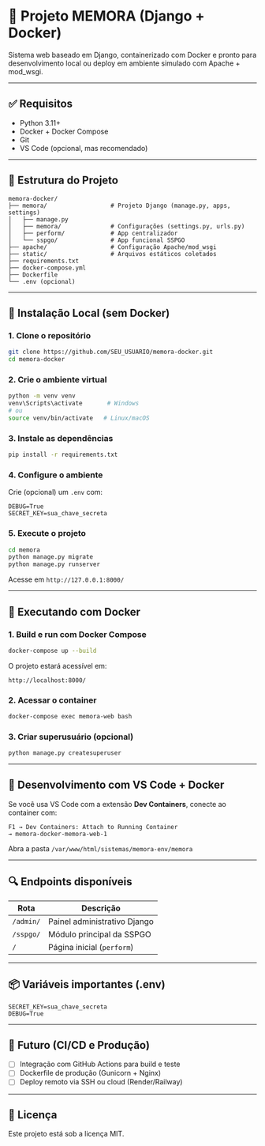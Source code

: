 # 🚀 Projeto MEMORA (Django + Docker)

Sistema web baseado em Django, containerizado com Docker e pronto para desenvolvimento local ou deploy em ambiente simulado com Apache + mod_wsgi.

---

## ✅ Requisitos

- Python 3.11+
- Docker + Docker Compose
- Git
- VS Code (opcional, mas recomendado)

---

## 🧱 Estrutura do Projeto

```
memora-docker/
├── memora/                  # Projeto Django (manage.py, apps, settings)
│   ├── manage.py
│   ├── memora/              # Configurações (settings.py, urls.py)
│   ├── perform/             # App centralizador
│   └── sspgo/               # App funcional SSPGO
├── apache/                  # Configuração Apache/mod_wsgi
├── static/                  # Arquivos estáticos coletados
├── requirements.txt
├── docker-compose.yml
├── Dockerfile
└── .env (opcional)
```

---

## 🔧 Instalação Local (sem Docker)

### 1. Clone o repositório

```bash
git clone https://github.com/SEU_USUARIO/memora-docker.git
cd memora-docker
```

### 2. Crie o ambiente virtual

```bash
python -m venv venv
venv\Scripts\activate       # Windows
# ou
source venv/bin/activate   # Linux/macOS
```

### 3. Instale as dependências

```bash
pip install -r requirements.txt
```

### 4. Configure o ambiente

Crie (opcional) um `.env` com:

```
DEBUG=True
SECRET_KEY=sua_chave_secreta
```

### 5. Execute o projeto

```bash
cd memora
python manage.py migrate
python manage.py runserver
```

Acesse em `http://127.0.0.1:8000/`

---

## 🐳 Executando com Docker

### 1. Build e run com Docker Compose

```bash
docker-compose up --build
```

O projeto estará acessível em:

```
http://localhost:8000/
```

### 2. Acessar o container

```bash
docker-compose exec memora-web bash
```

### 3. Criar superusuário (opcional)

```bash
python manage.py createsuperuser
```

---

## 🧠 Desenvolvimento com VS Code + Docker

Se você usa VS Code com a extensão **Dev Containers**, conecte ao container com:

```
F1 → Dev Containers: Attach to Running Container
→ memora-docker-memora-web-1
```

Abra a pasta `/var/www/html/sistemas/memora-env/memora`

---

## 🔍 Endpoints disponíveis

| Rota                  | Descrição                      |
|-----------------------|-------------------------------|
| `/admin/`             | Painel administrativo Django  |
| `/sspgo/`             | Módulo principal da SSPGO     |
| `/`                   | Página inicial (`perform`)    |

---

## 📦 Variáveis importantes (.env)

```env
SECRET_KEY=sua_chave_secreta
DEBUG=True
```

---

## 🚀 Futuro (CI/CD e Produção)

- [ ] Integração com GitHub Actions para build e teste
- [ ] Dockerfile de produção (Gunicorn + Nginx)
- [ ] Deploy remoto via SSH ou cloud (Render/Railway)

---

## 📄 Licença

Este projeto está sob a licença MIT.
